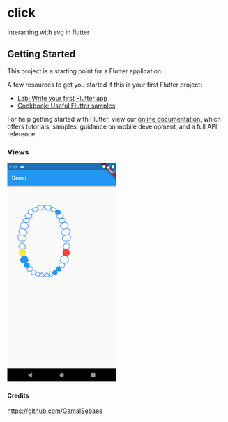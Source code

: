 # click

Interacting with svg in flutter

## Getting Started

This project is a starting point for a Flutter application.

A few resources to get you started if this is your first Flutter project:

- [Lab: Write your first Flutter app](https://flutter.dev/docs/get-started/codelab)
- [Cookbook: Useful Flutter samples](https://flutter.dev/docs/cookbook)

For help getting started with Flutter, view our
[online documentation](https://flutter.dev/docs), which offers tutorials,
samples, guidance on mobile development, and a full API reference.

### Views

<img src="https://github.com/GamalSebaee/FlutterSVGPathsInteracting/blob/master/Screenshot_1675013026.png" width="250">

#### Credits
https://github.com/GamalSebaee
